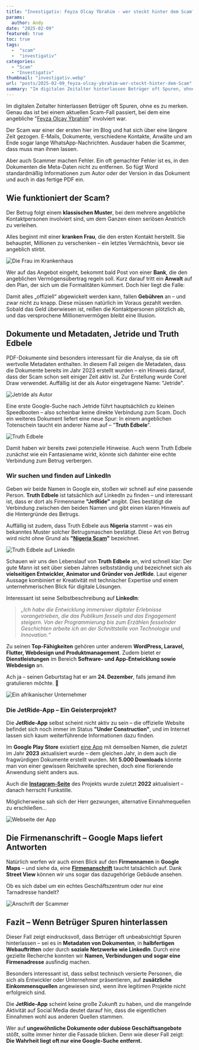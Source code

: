 ```yaml
---
title: "Investigativ: Feyza Olcay Ýbrahim - wer steckt hinter dem Scam?"
params:
  author: Andy
date: "2025-02-09"
featured: true
toc: true
tags:
  -  "scam"
  -  "investigativ"
categories:
  - "Scam"
  - "Investigativ"
thumbnail: "investigativ.webp"
url: "posts/2025-02-09_feyza-olcay-ybrahim-wer-steckt-hinter-dem-Scam"
summary: "Im digitalen Zeitalter hinterlassen Betrüger oft Spuren, ohne es zu merken. Genau das ist bei einem aktuellen Scam-Fall passiert, bei dem eine angebliche Feyza Olcay Ýbrahim involviert war."
---
```


Im digitalen Zeitalter hinterlassen Betrüger oft Spuren, ohne es zu merken. Genau das ist bei einem aktuellen Scam-Fall passiert, bei dem eine angebliche "[Feyza Olcay Ýbrahim](/posts/2024-12-25_turkish_sick_woman/)" involviert war. 

Der Scam war einer der ersten hier im Blog und hat sich über eine längere Zeit gezogen. E-Mails, Dokumente, verschiedene Kontakte, Anwälte und am Ende sogar lange WhatsApp-Nachrichten. Ausdauer haben die Scammer, dass muss man ihnen lassen.

Aber auch Scammer machen Fehler. Ein oft gemachter Fehler ist es, in den Dokumenten die Meta-Daten nicht zu entfernen. So fügt Word standardmäßig Informationen zum Autor oder der Version in das Dokument und auch in das fertige PDF ein.

## Wie funktioniert der Scam?

Der Betrug folgt einem **klassischen Muster**, bei dem mehrere angebliche Kontaktpersonen involviert sind, um dem Ganzen einen seriösen Anstrich zu verleihen.  

Alles beginnt mit einer **kranken Frau**, die den ersten Kontakt herstellt. Sie behauptet, Millionen zu verschenken – ein letztes Vermächtnis, bevor sie angeblich stirbt.  

![Die Frau im Krankenhaus](/posts/2024-12-25_turkish_sick_woman/stock_1.webp)

Wer auf das Angebot eingeht, bekommt bald Post von einer **Bank**, die den angeblichen Vermögensübertrag regeln soll. Kurz darauf tritt ein **Anwalt** auf den Plan, der sich um die Formalitäten kümmert. Doch hier liegt die Falle:  

Damit alles „offiziell“ abgewickelt werden kann, fallen **Gebühren** an – und zwar nicht zu knapp. Diese müssen natürlich im Voraus gezahlt werden. Sobald das Geld überwiesen ist, reißen die Kontaktpersonen plötzlich ab, und das versprochene Millionenvermögen bleibt eine Illusion.  

## Dokumente und Metadaten, Jetride und Truth Edbele

PDF-Dokumente sind besonders interessant für die Analyse, da sie oft wertvolle Metadaten enthalten. In diesem Fall zeigen die Metadaten, dass die Dokumente bereits im Jahr 2023 erstellt wurden – ein Hinweis darauf, dass der Scam schon seit einiger Zeit aktiv ist. Zur Erstellung wurde Corel Draw verwendet. Auffällig ist der als Autor eingetragene Name: "Jetride".

![Jetride als Autor](/posts/2025-02-09_feyza-olcay-ybrahim-wer-steckt-hinter-dem-Scam/meta_1.webp)

Eine erste Google-Suche nach Jetride führt hauptsächlich zu kleinen Speedbooten – also scheinbar keine direkte Verbindung zum Scam. Doch ein weiteres Dokument liefert eine neue Spur: In einem angeblichen Totenschein taucht ein anderer Name auf – "**Truth Edbele**".

![Truth Edbele](/posts/2025-02-09_feyza-olcay-ybrahim-wer-steckt-hinter-dem-Scam/meta_2.webp)

Damit haben wir bereits zwei potenzielle Hinweise. Auch wenn Truth Edbele zunächst wie ein Fantasiename wirkt, könnte sich dahinter eine echte Verbindung zum Betrug verbergen.

### Wir suchen und finden auf LinkedIn

Geben wir beide Namen in Google ein, stoßen wir schnell auf eine passende Person. **Truth Edbele** ist tatsächlich auf LinkedIn zu finden – und interessant ist, dass er dort als Firmenname **"JetRide"** angibt. Dies bestätigt die Verbindung zwischen den beiden Namen und gibt einen klaren Hinweis auf die Hintergründe des Betrugs.  

Auffällig ist zudem, dass Truth Edbele aus **Nigeria** stammt – was ein bekanntes Muster solcher Betrugsmaschen bestätigt. Diese Art von Betrug wird nicht ohne Grund als **"[Nigeria Scam](https://de.wikipedia.org/wiki/Vorschussbetrug#Nigeria-Scam)"** bezeichnet.  

![Truth Edbele auf LinkedIn](/posts/2025-02-09_feyza-olcay-ybrahim-wer-steckt-hinter-dem-Scam/meta_3.webp)

Schauen wir uns den Lebenslauf von **Truth Edbele** an, wird schnell klar: Der gute Mann ist seit über sieben Jahren selbstständig und bezeichnet sich als **vielseitigen Entwickler, Animator und Gründer von JetRide**. Laut eigener Aussage kombiniert er Kreativität mit technischer Expertise und einem unternehmerischen Blick für digitale Lösungen.  

Interessant ist seine Selbstbeschreibung auf **LinkedIn**:  
> *„Ich habe die Entwicklung immersiver digitaler Erlebnisse vorangetrieben, die das Publikum fesseln und das Engagement steigern. Von der Programmierung bis zum Erzählen fesselnder Geschichten arbeite ich an der Schnittstelle von Technologie und Innovation.“*  

Zu seinen **Top-Fähigkeiten** gehören unter anderem **WordPress, Laravel, Flutter, Webdesign und Produktmanagement**. Zudem bietet er **Dienstleistungen** im Bereich **Software- und App-Entwicklung sowie Webdesign** an.  

Ach ja – seinen Geburtstag hat er am **24. Dezember**, falls jemand ihm gratulieren möchte. 🎄  

![Ein afrikanischer Unternehmer](/posts/2025-02-09_feyza-olcay-ybrahim-wer-steckt-hinter-dem-Scam/meta_4.webp)

### Die JetRide-App – Ein Geisterprojekt?

Die **JetRide-App** selbst scheint nicht aktiv zu sein – die offizielle Website befindet sich noch immer im Status **"Under Construction"**, und im Internet lassen sich kaum weiterführende Informationen dazu finden.  

Im **Google Play Store** existiert [eine App](https://play.google.com/store/apps/details?id=com.jetRide.rider&hl=de_AT) mit demselben Namen, die zuletzt im Jahr **2023** aktualisiert wurde – dem gleichen Jahr, in dem auch die fragwürdigen Dokumente erstellt wurden. Mit **5.000 Downloads** könnte man von einer gewissen Reichweite sprechen, doch eine florierende Anwendung sieht anders aus.  

Auch die **[Instagram-Seite](https://www.instagram.com/jetrideapp/)** des Projekts wurde zuletzt **2022** aktualisiert – danach herrscht Funkstille.  

Möglicherweise sah sich der Herr gezwungen, alternative Einnahmequellen zu erschließen…  

![Webseite der App](/posts/2025-02-09_feyza-olcay-ybrahim-wer-steckt-hinter-dem-Scam/jetride.webp)

## Die Firmenanschrift – Google Maps liefert Antworten

Natürlich werfen wir auch einen Blick auf den **Firmennamen** in **Google Maps** – und siehe da, eine **[Firmenanschrift](https://www.google.com/maps/place/JetRide+Nigeria/@6.5620674,3.3687731,3a,75y,247.03h,92.74t/data=!3m7!1e1!3m5!1siGbFckPAQdIVy2FCCrrHxA!2e0!6shttps:%2F%2Fstreetviewpixels-pa.googleapis.com%2Fv1%2Fthumbnail%3Fcb_client%3Dmaps_sv.tactile%26w%3D900%26h%3D600%26pitch%3D-2.7419460132634015%26panoid%3DiGbFckPAQdIVy2FCCrrHxA%26yaw%3D247.0263093529211!7i16384!8i8192!4m16!1m8!3m7!1s0x103b8c13aa3a419f:0x205b478b54802a49!2sJetRide+Nigeria!8m2!3d6.5620037!4d3.3685469!10e5!16s%2Fg%2F11h55yx6zm!3m6!1s0x103b8c13aa3a419f:0x205b478b54802a49!8m2!3d6.5620037!4d3.3685469!10e5!16s%2Fg%2F11h55yx6zm?entry=ttu&g_ep=EgoyMDI1MDIwNC4wIKXMDSoASAFQAw%3D%3D)** taucht tatsächlich auf. Dank **Street View** können wir uns sogar das dazugehörige Gebäude ansehen.  

Ob es sich dabei um ein echtes Geschäftszentrum oder nur eine Tarnadresse handelt? 

![Anschrift der Scammer](/posts/2025-02-09_feyza-olcay-ybrahim-wer-steckt-hinter-dem-Scam/home.webp)

## Fazit – Wenn Betrüger Spuren hinterlassen

Dieser Fall zeigt eindrucksvoll, dass Betrüger oft unbeabsichtigt Spuren hinterlassen – sei es in **Metadaten von Dokumenten**, in **halbfertigen Webauftritten** oder durch **soziale Netzwerke wie LinkedIn**. Durch eine gezielte Recherche konnten wir **Namen, Verbindungen und sogar eine Firmenadresse** ausfindig machen.

Besonders interessant ist, dass selbst technisch versierte Personen, die sich als Entwickler oder Unternehmer präsentieren, auf **zusätzliche Einkommensquellen** angewiesen sind, wenn ihre legitimen Projekte nicht erfolgreich sind. 

Die **JetRide-App** scheint keine große Zukunft zu haben, und die mangelnde Aktivität auf Social Media deutet darauf hin, dass die eigentlichen Einnahmen wohl aus anderen Quellen stammen.  

Wer auf **ungewöhnliche Dokumente oder dubiose Geschäftsangebote** stößt, sollte immer hinter die Fassade blicken. Denn wie dieser Fall zeigt: **Die Wahrheit liegt oft nur eine Google-Suche entfernt.**